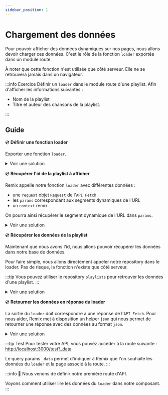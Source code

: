 ```yaml
---
sidebar_position: 1
---
```


# Chargement des données

Pour pouvoir afficher des données dynamiques sur nos pages, nous allons devoir charger ces données. C'est le rôle de la fonction `loader` exportée dans un module route.

À noter que cette fonction n'est utilisée que côté serveur. Elle ne se retrouvera jamais dans un navigateur.

:::info Exercice
Définir un `loader` dans le module route d'une playlist. Afin d'afficher les informations suivantes :

- Nom de la playlist
- Titre et auteur des chansons de la playlist.

:::

## Guide

💿 **Définir une fonction loader**

Exporter une fonction `loader`.

<details>
  <summary>Voir une solution</summary>

```tsx title="app/routes/_layout.playlists.$id.tsx"
export const loader = () => {
  return null;
};
```

</details>

💿 **Récupérer l'id de la playlist à afficher**

Remix appelle notre fonction `loader` avec différentes données :

- une `request` objet [`Request`](https://developer.mozilla.org/fr/docs/Web/API/Request) de l'`API Fetch`
- les `params` correspondant aux segments dynamiques de l'URL
- un `context` remix

On pourra ainsi récupérer le segment dynamique de l'URL dans `params`.

<details>
  <summary>Voir une solution</summary>

```tsx title="app/routes/_layout.playlists.$id.tsx"
// highlight-next-line
export const loader = ({ params }: LoaderArgs) => {
  // highlight-next-line
  const id = params.id;

  return null;
};
```

</details>

💿 **Récupérer les données de la playlist**

Maintenant que nous avons l'id, nous allons pouvoir récupérer les données dans notre base de données.

Pour faire simple, nous allons directement appeler notre repository dans le loader. Pas de risque, la fonction n'existe que côté serveur.

:::tip
Vous pouvez utiliser le repository `playlists` pour retrouver les données d'une playlist.
:::

<details>
  <summary>Voir une solution</summary>

```tsx title="app/routes/_layout.playlists.$id.tsx"
// highlight-next-line
export const loader = async ({ params }: LoaderArgs) => {
  const id = params.id;
  // highlight-next-line
  const playlist = await playlists.find(id || "");

  return null;
};
```

</details>

💿 **Retourner les données en réponse du loader**

La sortie du `loader` doit correspondre à une réponse de l'`API Fetch`. Pour nous aider, Remix met à disposition un helper `json` qui nous permet de retourner une réponse avec des données au format `json`.

<details>
  <summary>Voir une solution</summary>

```tsx title="app/routes/_layout.playlists.$id.tsx"
export const loader = async ({ params }: LoaderArgs) => {
  const id = params.id;
  const playlist = await playlists.find(id || "");
  if (!playlist) {
    throw new Error("playlist not found");
  }

  // highlight-next-line
  return json(playlist);
};
```

</details>

:::tip Test
Pour tester votre API, vous pouvez accéder à la route suivante : [http://localhost:3000/test?\_data](http://localhost:3000/test?_data)

Le query params `_data` permet d'indiquer à Remix que l'on souhaite les données du `loader` et la page associé à la route.
:::

:::info 👏 Nous venons de définir notre première route d'API.

Voyons comment utiliser lire les données du `loader` dans notre composant.
:::
